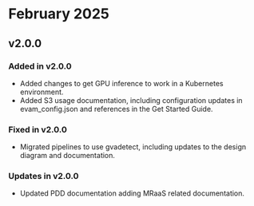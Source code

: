 # February 2025

## v2.0.0

### Added in v2.0.0
- Added changes to get GPU inference to work in a Kubernetes environment.
- Added S3 usage documentation, including configuration updates in evam_config.json and references in the Get Started Guide.

### Fixed in v2.0.0
- Migrated pipelines to use gvadetect, including updates to the design diagram and documentation.

### Updates in v2.0.0
- Updated PDD documentation adding MRaaS related documentation.

